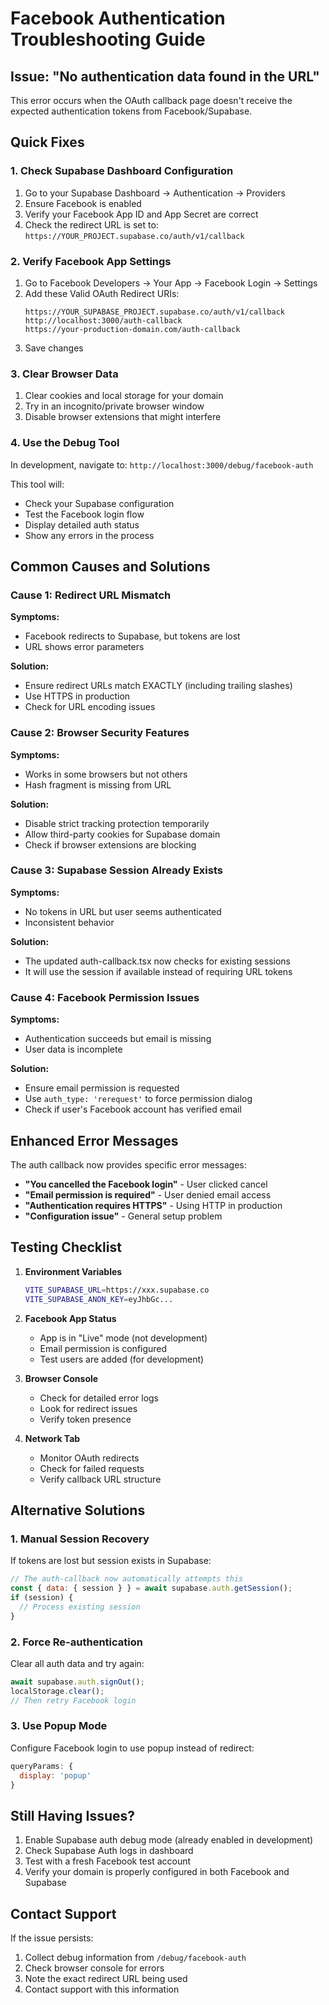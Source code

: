 # Facebook Authentication Troubleshooting Guide

## Issue: "No authentication data found in the URL"

This error occurs when the OAuth callback page doesn't receive the expected authentication tokens from Facebook/Supabase.

## Quick Fixes

### 1. Check Supabase Dashboard Configuration

1. Go to your Supabase Dashboard → Authentication → Providers
2. Ensure Facebook is enabled
3. Verify your Facebook App ID and App Secret are correct
4. Check the redirect URL is set to: `https://YOUR_PROJECT.supabase.co/auth/v1/callback`

### 2. Verify Facebook App Settings

1. Go to Facebook Developers → Your App → Facebook Login → Settings
2. Add these Valid OAuth Redirect URIs:
   ```
   https://YOUR_SUPABASE_PROJECT.supabase.co/auth/v1/callback
   http://localhost:3000/auth-callback
   https://your-production-domain.com/auth-callback
   ```
3. Save changes

### 3. Clear Browser Data

1. Clear cookies and local storage for your domain
2. Try in an incognito/private browser window
3. Disable browser extensions that might interfere

### 4. Use the Debug Tool

In development, navigate to: `http://localhost:3000/debug/facebook-auth`

This tool will:
- Check your Supabase configuration
- Test the Facebook login flow
- Display detailed auth status
- Show any errors in the process

## Common Causes and Solutions

### Cause 1: Redirect URL Mismatch

**Symptoms:**
- Facebook redirects to Supabase, but tokens are lost
- URL shows error parameters

**Solution:**
- Ensure redirect URLs match EXACTLY (including trailing slashes)
- Use HTTPS in production
- Check for URL encoding issues

### Cause 2: Browser Security Features

**Symptoms:**
- Works in some browsers but not others
- Hash fragment is missing from URL

**Solution:**
- Disable strict tracking protection temporarily
- Allow third-party cookies for Supabase domain
- Check if browser extensions are blocking

### Cause 3: Supabase Session Already Exists

**Symptoms:**
- No tokens in URL but user seems authenticated
- Inconsistent behavior

**Solution:**
- The updated auth-callback.tsx now checks for existing sessions
- It will use the session if available instead of requiring URL tokens

### Cause 4: Facebook Permission Issues

**Symptoms:**
- Authentication succeeds but email is missing
- User data is incomplete

**Solution:**
- Ensure email permission is requested
- Use `auth_type: 'rerequest'` to force permission dialog
- Check if user's Facebook account has verified email

## Enhanced Error Messages

The auth callback now provides specific error messages:

- **"You cancelled the Facebook login"** - User clicked cancel
- **"Email permission is required"** - User denied email access
- **"Authentication requires HTTPS"** - Using HTTP in production
- **"Configuration issue"** - General setup problem

## Testing Checklist

1. **Environment Variables**
   ```bash
   VITE_SUPABASE_URL=https://xxx.supabase.co
   VITE_SUPABASE_ANON_KEY=eyJhbGc...
   ```

2. **Facebook App Status**
   - App is in "Live" mode (not development)
   - Email permission is configured
   - Test users are added (for development)

3. **Browser Console**
   - Check for detailed error logs
   - Look for redirect issues
   - Verify token presence

4. **Network Tab**
   - Monitor OAuth redirects
   - Check for failed requests
   - Verify callback URL structure

## Alternative Solutions

### 1. Manual Session Recovery

If tokens are lost but session exists in Supabase:
```javascript
// The auth-callback now automatically attempts this
const { data: { session } } = await supabase.auth.getSession();
if (session) {
  // Process existing session
}
```

### 2. Force Re-authentication

Clear all auth data and try again:
```javascript
await supabase.auth.signOut();
localStorage.clear();
// Then retry Facebook login
```

### 3. Use Popup Mode

Configure Facebook login to use popup instead of redirect:
```javascript
queryParams: {
  display: 'popup'
}
```

## Still Having Issues?

1. Enable Supabase auth debug mode (already enabled in development)
2. Check Supabase Auth logs in dashboard
3. Test with a fresh Facebook test account
4. Verify your domain is properly configured in both Facebook and Supabase

## Contact Support

If the issue persists:
1. Collect debug information from `/debug/facebook-auth`
2. Check browser console for errors
3. Note the exact redirect URL being used
4. Contact support with this information